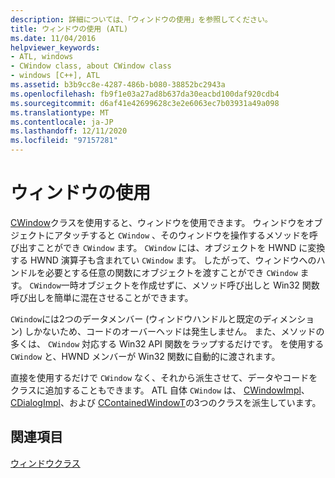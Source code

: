 ```yaml
---
description: 詳細については、「ウィンドウの使用」を参照してください。
title: ウィンドウの使用 (ATL)
ms.date: 11/04/2016
helpviewer_keywords:
- ATL, windows
- CWindow class, about CWindow class
- windows [C++], ATL
ms.assetid: b3b9cc8e-4287-486b-b080-38852bc2943a
ms.openlocfilehash: fb9f1e03a27ad8b637da30eacbd100daf920cdb4
ms.sourcegitcommit: d6af41e42699628c3e2e6063ec7b03931a49a098
ms.translationtype: MT
ms.contentlocale: ja-JP
ms.lasthandoff: 12/11/2020
ms.locfileid: "97157281"
---
```

# <a name="using-a-window"></a>ウィンドウの使用

[CWindow](../atl/reference/cwindow-class.md)クラスを使用すると、ウィンドウを使用できます。 ウィンドウをオブジェクトにアタッチすると `CWindow` 、そのウィンドウを操作するメソッドを呼び出すことができ `CWindow` ます。 `CWindow` には、オブジェクトを HWND に変換する HWND 演算子も含まれてい `CWindow` ます。 したがって、ウィンドウへのハンドルを必要とする任意の関数にオブジェクトを渡すことができ `CWindow` ます。 `CWindow`一時オブジェクトを作成せずに、メソッド呼び出しと Win32 関数呼び出しを簡単に混在させることができます。

`CWindow`には2つのデータメンバー (ウィンドウハンドルと既定のディメンション) しかないため、コードのオーバーヘッドは発生しません。 また、メソッドの多くは、 `CWindow` 対応する Win32 API 関数をラップするだけです。 を使用する `CWindow` と、HWND メンバーが Win32 関数に自動的に渡されます。

直接を使用するだけで `CWindow` なく、それから派生させて、データやコードをクラスに追加することもできます。 ATL 自体 `CWindow` は、 [CWindowImpl](../atl/implementing-a-window.md)、 [CDialogImpl](../atl/implementing-a-dialog-box.md)、および [CContainedWindowT](../atl/using-contained-windows.md)の3つのクラスを派生しています。

## <a name="see-also"></a>関連項目

[ウィンドウクラス](../atl/atl-window-classes.md)
